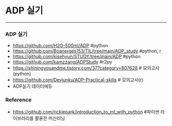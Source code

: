 # ADP 실기
***



### ADP 실기
- https://github.com/H2O-500ml/ADP #python
- https://github.com/Boanerges153/TIL/tree/main/ADP_study #python, r
- https://github.com/kisehyun/STUDY/tree/main/ADP #python
- https://github.com/kamzzang/ADPStudy  #r2py
- https://shiningyouandme.tistory.com/37?category=807628 # 모의고사(python)
- https://github.com/Devjunku/ADP-Practical-skills # 모의고사(r)
- ADP실기 데이터에듀

### Reference
- https://github.com/rickiepark/introduction_to_ml_with_python #파이썬 라이브러리를 활용한 머신러닝
